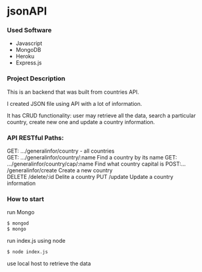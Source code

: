 # jsonAPI


### Used Software

  - Javascript
  - MongoDB
  - Heroku
  - Express.js
 

 ### Project Description

This is an backend that was built from countries API. 

I created JSON file using API with a lot of information.

It has CRUD functionality: user may retrieve all the data, search a particular country,  create new one and update a country information.


### API RESTful Paths:

GET: .../generalinfor/country - all countries	
GET:	.../generalinfor/country/:name	Find a country by its name
GET: 	.../generalinfor/country/cap/:name	Find what country capital is
POST:...	/generalinfor/create	Create a new country	
DELETE	/delete/:id	Delite a country
PUT	/update	Update a country information

### How to start

run Mongo

```sh
$ mongod
$ mongo
```
run index.js using node

```sh
$ node index.js
```
use local host to retrieve the data

